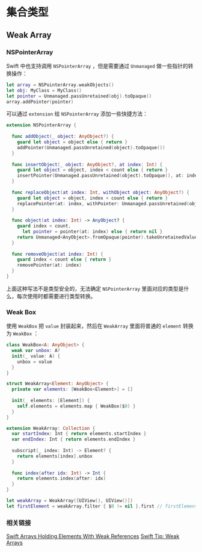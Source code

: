 # 集合类型
## Weak Array
### NSPointerArray
Swift 中也支持调用 `NSPointerArray` ，但是需要通过 `Unmanaged` 做一些指针的转换操作：

```swift
let array = NSPointerArray.weakObjects()
let obj: MyClass = MyClass()
let pointer = Unmanaged.passUnretained(obj).toOpaque()
array.addPointer(pointer)
```

可以通过 `extension` 给 `NSPointerArray` 添加一些快捷方法：

```swift
extension NSPointerArray {
  
  func addObject(_ object: AnyObject?) {
    guard let object = object else { return }
    addPointer(Unmanaged.passUnretained(object).toOpaque())
  }
  
  func insertObject(_ object: AnyObject?, at index: Int) {
    guard let object = object, index < count else { return }
    insertPointer(Unmanaged.passUnretained(object).toOpaque(), at: index)
  }
  
  func replaceObject(at index: Int, withObject object: AnyObject?) {
    guard let object = object, index < count else { return }
    replacePointer(at: index, withPointer: Unmanaged.passUnretained(object).toOpaque())
  }
  
  func object(at index: Int) -> AnyObject? {
    guard index < count,
      let pointer = pointer(at: index) else { return nil }
    return Unmanaged<AnyObject>.fromOpaque(pointer).takeUnretainedValue()
  }
  
  func removeObject(at index: Int) {
    guard index < count else { return }
    removePointer(at: index)
  }
}
```

上面这种写法不是类型安全的，无法确定 `NSPointerArray` 里面对应的类型是什么，每次使用时都需要进行类型转换。

### Weak Box
使用 `WeakBox` 把 `value` 封装起来，然后在 `WeakArray` 里面将普通的 `element` 转换为 `WeakBox` ：

```swift
class WeakBox<A: AnyObject> {
  weak var unbox: A?
  init(_ value: A) {
    unbox = value
  }
}

struct WeakArray<Element: AnyObject> {
  private var elements: [WeakBox<Element>] = []
  
  init(_ elements: [Element]) {
    self.elements = elements.map { WeakBox($0) }
  }
}

extension WeakArray: Collection {
  var startIndex: Int { return elements.startIndex }
  var endIndex: Int { return elements.endIndex }
  
  subscript(_ index: Int) -> Element? {
    return elements[index].unbox
  }
  
  func index(after idx: Int) -> Int {
    return elements.index(after: idx)
  }
}
```

```swift
let weakArray = WeakArray([UIView(), UIView()])
let firstElement = weakArray.filter { $0 != nil }.first // firstElement is nil
```

### 相关链接
[Swift Arrays Holding Elements With Weak References](https://marcosantadev.com/swift-arrays-holding-elements-weak-references/)
[Swift Tip: Weak Arrays](https://www.objc.io/blog/2017/12/28/weak-arrays/)

